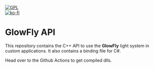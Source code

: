 [![GPL](https://img.shields.io/github/license/glowfly/glowfly_api)](https://github.com/glowfly/glowfly_api/blob/master/LICENSE)   
[![ko-fi](https://www.ko-fi.com/img/githubbutton_sm.svg)](https://ko-fi.com/A0A01MQZP)

# GlowFly API

This repository contains the C++ API to use the **GlowFly** light system in custom applications. It also contains a binding file for C#.

Head over to the Github Actions to get compiled dlls.